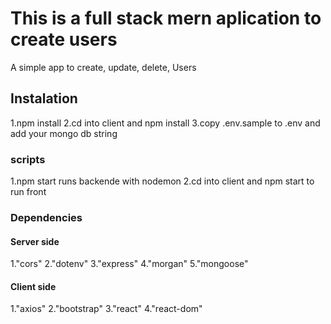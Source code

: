 # This is a full stack mern aplication to create users

A simple app to create, update, delete, Users

## Instalation

1.npm install
2.cd into client and npm install
3.copy .env.sample to .env and add your mongo db string

### scripts

1.npm start runs backende with nodemon
2.cd into client and npm start to run front

### Dependencies

#### Server side

1."cors"
2."dotenv"
3."express"
4."morgan"
5."mongoose"

#### Client side

1."axios"
2."bootstrap"
3."react"
4."react-dom"
